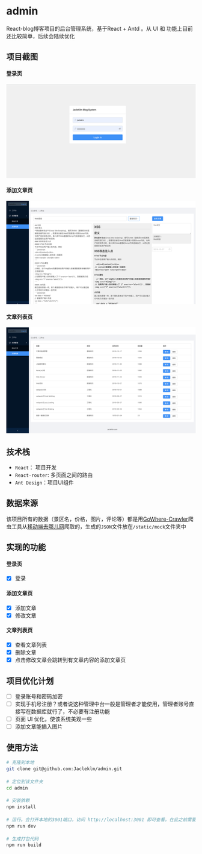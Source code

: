 # admin
React-blog博客项目的后台管理系统，基于React + Antd 。从 UI 和 功能上目前还比较简单，后续会陆续优化

## 项目截图
#### 登录页
![登录页](./public/后台登录页.png)
#### 添加文章页
![添加文章页](./public/后台添加文章页.png)
#### 文章列表页
![文章列表页](./public/后台文章列表页.png)

## 技术栈
* `React`： 项目开发
* `React-router`: 多页面之间的路由
* `Ant Design`：项目UI组件

## 数据来源
该项目所有的数据（景区名，价格，图片，评论等）都是用[GoWhere-Crawler](https://github.com/Jacleklm/GoWhere-Crawler)爬虫工具从[移动端去哪儿网](http://piao.qunar.com/touch/)爬取的，生成的`JSON`文件放在`/static/mock`文件夹中


## 实现的功能
#### 登录页
- [x] 登录
#### 添加文章页
- [x] 添加文章
- [x] 修改文章
#### 文章列表页
- [x] 查看文章列表
- [x] 删除文章
- [x] 点击修改文章会跳转到有文章内容的添加文章页

## 项目优化计划
- [ ] 登录账号和密码加密
- [ ] 实现手机号注册？或者说这种管理中台一般是管理者才能使用，管理者账号直接写在数据库就行了，不必要有注册功能
- [ ] 页面 UI 优化，使该系统美观一些
- [ ] 添加文章能插入图片

## 使用方法

``` bash
# 克隆到本地
git clone git@github.com:Jacleklm/admin.git

# 定位到该文件夹
cd admin

# 安装依赖
npm install

# 运行。会打开本地的3001端口，访问 http://localhost:3001 即可查看。在此之前需要先运行博客项目的数据中台
npm run dev

# 生成打包代码
npm run build
```



